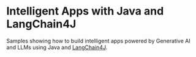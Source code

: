 # Intelligent Apps with Java and LangChain4J

Samples showing how to build intelligent apps powered by Generative AI and LLMs using Java and [LangChain4J](https://github.com/langchain4j/langchain4j).
